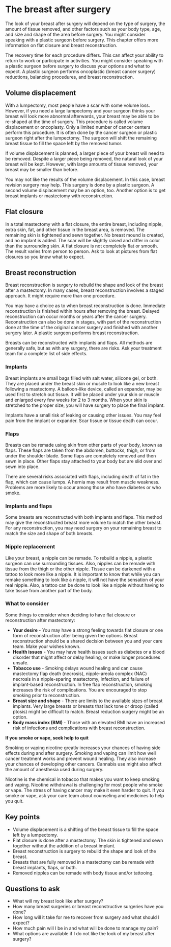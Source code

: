 # The breast after surgery
The look of your breast after surgery will depend on the type of surgery, the amount of tissue removed, and other factors such as your body type, age, and size and shape of the area before surgery. You might consider speaking with a plastic surgeon before surgery. This chapter offers more information on flat closure and breast reconstruction.

The recovery time for each procedure differs. This can affect your ability to return to work or participate in activities. You might consider speaking with a plastic surgeon before surgery to discuss your options and what to expect. A plastic surgeon performs oncoplastic (breast cancer surgery) reductions, balancing procedures, and breast reconstruction.

## Volume displacement
With a lumpectomy, most people have a scar with some volume loss. However, if you need a large lumpectomy and your surgeon thinks your breast will look more abnormal afterwards, your breast may be able to be re-shaped at the time of surgery. This procedure is called volume displacement or oncoplasty. Only a limited number of cancer centers perform this procedure. It is often done by the cancer surgeon or plastic surgeon right after the lumpectomy. The surgeon will shift the remaining breast tissue to fill the space left by the removed tumor.

If volume displacement is planned, a larger piece of your breast will need to be removed. Despite a larger piece being removed, the natural look of your breast will be kept. However, with large amounts of tissue removed, your breast may be smaller than before.

You may not like the results of the volume displacement. In this case, breast revision surgery may help. This surgery is done by a plastic surgeon. A second volume displacement may be an option, too. Another option is to get breast implants or mastectomy with reconstruction.

## Flat closure
In a total mastectomy with a flat closure, the entire breast, including nipple, extra skin, fat, and other tissue in the breast area, is removed. The remaining skin is tightened and sewn together. No breast mound is created, and no implant is added. The scar will be slightly raised and differ in color than the surrounding skin. A flat closure is not completely flat or smooth. The result varies from person to person. Ask to look at pictures from flat closures so you know what to expect.

## Breast reconstruction
Breast reconstruction is surgery to rebuild the shape and look of the breast after a mastectomy. In many cases, breast reconstruction involves a staged approach. It might require more than one procedure.

You may have a choice as to when breast reconstruction is done. Immediate reconstruction is finished within hours after removing the breast. Delayed reconstruction can occur months or years after the cancer surgery. Reconstruction can also be done in stages, with part of the reconstruction done at the time of the original cancer surgery and finished with another surgery later. A plastic surgeon performs breast reconstruction.

Breasts can be reconstructed with implants and flaps. All methods are generally safe, but as with any surgery, there are risks. Ask your treatment team for a complete list of side effects.

### Implants
Breast implants are small bags filled with salt water, silicone gel, or both. They are placed under the breast skin or muscle to look like a new breast following a mastectomy. A balloon-like device, called an expander, may be used first to stretch out tissue. It will be placed under your skin or muscle and enlarged every few weeks for 2 to 3 months. When your skin is stretched to the proper size, you will have surgery to place the final implant.

Implants have a small risk of leaking or causing other issues. You may feel pain from the implant or expander. Scar tissue or tissue death can occur.

### Flaps
Breasts can be remade using skin from other parts of your body, known as flaps. These flaps are taken from the abdomen, buttocks, thigh, or from under the shoulder blade. Some flaps are completely removed and then sewn in place. Other flaps stay attached to your body but are slid over and sewn into place.

There are several risks associated with flaps, including death of fat in the flap, which can cause lumps. A hernia may result from muscle weakness. Problems are more likely to occur among those who have diabetes or who smoke.

### Implants and flaps
Some breasts are reconstructed with both implants and flaps. This method may give the reconstructed breast more volume to match the other breast. For any reconstruction, you may need surgery on your remaining breast to match the size and shape of both breasts.

### Nipple replacement
Like your breast, a nipple can be remade. To rebuild a nipple, a plastic surgeon can use surrounding tissues. Also, nipples can be remade with tissue from the thigh or the other nipple. Tissue can be darkened with a tattoo to look more like a nipple. It is important to know that while you can remake something to look like a nipple, it will not have the sensation of your real nipple. Also, a tattoo can be done to look like a nipple without having to take tissue from another part of the body.

### What to consider
Some things to consider when deciding to have flat closure or reconstruction after mastectomy:
* **Your desire** - You may have a strong feeling towards flat closure or one form of reconstruction after being given the options. Breast reconstruction should be a shared decision between you and your care team. Make your wishes known.
* **Health issues** - You may have health issues such as diabetes or a blood disorder that might affect or delay healing, or make longer procedures unsafe.
* **Tobacco use** - Smoking delays wound healing and can cause mastectomy flap death (necrosis), nipple-areola complex (NAC) necrosis in a nipple-sparing mastectomy, infection, and failure of implant-based reconstruction. In free flap reconstruction, smoking increases the risk of complications. You are encouraged to stop smoking prior to reconstruction.
* **Breast size and shape** - There are limits to the available sizes of breast implants. Very large breasts or breasts that lack tone or droop (called ptosis) might be difficult to match. Breast reduction surgery might be an option.
* **Body mass index (BMI)** - Those with an elevated BMI have an increased risk of infections and complications with breast reconstruction.

**If you smoke or vape, seek help to quit**

Smoking or vaping nicotine greatly increases your chances of having side effects during and after surgery. Smoking and vaping can limit how well cancer treatment works and prevent wound healing. They also increase your chances of developing other cancers. Cannabis use might also affect the amount of anesthesia used during surgery.

Nicotine is the chemical in tobacco that makes you want to keep smoking and vaping. Nicotine withdrawal is challenging for most people who smoke or vape. The stress of having cancer may make it even harder to quit. If you smoke or vape, ask your care team about counseling and medicines to help you quit.

## Key points
* Volume displacement is a shifting of the breast tissue to fill the space left by a lumpectomy.
* Flat closure is done after a mastectomy. The skin is tightened and sewn together without the addition of a breast implant.
* Breast reconstruction is surgery to rebuild the shape and look of the breast.
* Breasts that are fully removed in a mastectomy can be remade with breast implants, flaps, or both.
* Removed nipples can be remade with body tissue and/or tattooing.

## Questions to ask
* What will my breast look like after surgery?
* How many breast surgeries or breast reconstructive surgeries have you done?
* How long will it take for me to recover from surgery and what should I expect?
* How much pain will I be in and what will be done to manage my pain?
* What options are available if I do not like the look of my breast after surgery?